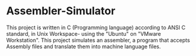 # Assembler-Simulator
This project is written in C (Programming language) according to ANSI C standard, in Unix Workspace- using the "Ubuntu" on "VMware Workstation".
This project simulates an assembler, a program that accepts Assembly files and translate them into machine language files. 
